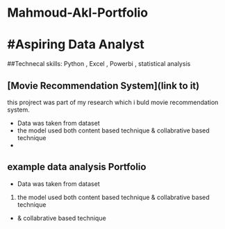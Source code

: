 # Mahmoud-Akl-Portfolio
# #Aspiring Data Analyst 
##Technecal skills: Python , Excel , Powerbi , statistical analysis

## [Movie Recommendation System](link to it)
this projrect was part of my research which i buld movie recommendation system.
- Data was taken from dataset 
- the model used both content based technique & collabrative based technique 
- 











## example data analysis Portfolio 
- Data was taken from dataset 
1. the model used both content based technique & collabrative based technique 
* & collabrative based technique 
